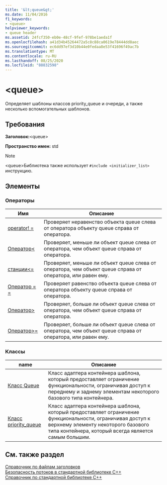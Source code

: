 ```yaml
---
title: '&lt;queue&gt;'
ms.date: 11/04/2016
f1_keywords:
- <queue>
helpviewer_keywords:
- queue header
ms.assetid: 24fcf350-eb0e-48cf-9fef-978be1aeda1f
ms.openlocfilehash: a41d34b45264472a5c8c88ca0619e78444dd8aec
ms.sourcegitcommit: ec6dd97ef3d10b44e0fedaa8e53f41696f49ac7b
ms.translationtype: MT
ms.contentlocale: ru-RU
ms.lasthandoff: 08/25/2020
ms.locfileid: "88832598"
---
```

# <a name="ltqueuegt"></a>&lt;queue&gt;

Определяет шаблоны классов priority_queue и очереди, а также несколько вспомогательных шаблонов.

## <a name="requirements"></a>Требования

**Заголовок:**\<queue>

**Пространство имен:** std

> [!NOTE]
> \<queue>Библиотека также использует `#include <initializer_list>` инструкцию.

## <a name="members"></a>Элементы

### <a name="operators"></a>Операторы

|Имя|Описание|
|-|-|
|[operator! =](../standard-library/queue-operators.md#op_neq)|Проверяет неравенство объекта queue слева от оператора объекту queue справа от оператора.|
|[Оператор<](../standard-library/queue-operators.md#op_lt)|Проверяет, меньше ли объект queue слева от оператора, чем объект queue справа от оператора.|
|[станции\<=](../standard-library/queue-operators.md#op_gt_eq)|Проверяет, меньше ли объект queue слева от оператора, чем объект queue справа от оператора, или равен ему.|
|[Оператор = =](../standard-library/queue-operators.md#op_eq_eq)|Проверяет равенство объекта queue слева от оператора объекту queue справа от оператора.|
|[Оператор>](../standard-library/queue-operators.md#op_gt)|Проверяет, больше ли объект queue слева от оператора, чем объект queue справа от оператора.|
|[Оператор>=](../standard-library/queue-operators.md#op_gt_eq)|Проверяет, больше ли объект queue слева от оператора, чем объект queue справа от оператора, или равен ему.|

### <a name="classes"></a>Классы

|name|Описание|
|-|-|
|[Класс Queue](../standard-library/queue-class.md)|Класс адаптера контейнера шаблона, который предоставляет ограничение функциональности, ограничивая доступ к переднему и заднему элементам некоторого базового типа контейнера.|
|[Класс priority_queue](../standard-library/priority-queue-class.md)|Класс адаптера контейнера шаблона, который предоставляет ограничение функциональности, ограничивая доступ к верхнему элементу некоторого базового типа контейнера, который всегда является самым большим.|

## <a name="see-also"></a>См. также раздел

[Справочник по файлам заголовков](../standard-library/cpp-standard-library-header-files.md)\
[Безопасность потоков в стандартной библиотеке C++](../standard-library/thread-safety-in-the-cpp-standard-library.md)\
[Справочник по стандартной библиотеке C++](../standard-library/cpp-standard-library-reference.md)

